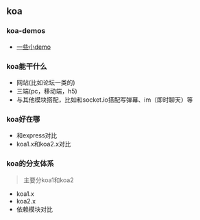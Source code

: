 ## koa
### koa-demos
- [一些小demo](https://github.com/laihuamin/koa-demos)
### koa能干什么
- 网站(比如论坛一类的)
- 三端(pc，移动端，h5)
- 与其他模块搭配，比如和socket.io搭配写弹幕、im（即时聊天）等
### koa好在哪
- 和express对比
- koa1.x和koa2.x对比
### koa的分支体系
> 主要分koa1和koa2
- koa1.x
- koa2.x
- 依赖模块对比
